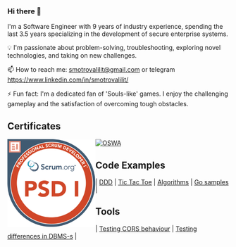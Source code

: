 ### Hi there 👋

<!--
**SmotrovaLilit/SmotrovaLilit** is a ✨ _special_ ✨ repository because its `README.md` (this file) appears on your GitHub profile.

Here are some ideas to get you started:

- 🔭 I’m currently working on ...
- 🌱 I’m currently learning ...
- 👯 I’m looking to collaborate on ...
- 🤔 I’m looking for help with ...
- 💬 Ask me about ...
- 📫 How to reach me: ...
- 😄 Pronouns: ...
- ⚡ Fun fact: ...
-->

I'm a Software Engineer with 9 years of industry experience, spending the last 3.5 years specializing in the development of secure enterprise systems.

💡 I'm passionate about problem-solving, troubleshooting, exploring novel technologies, and taking on new challenges.

📫 How to reach me: [smotrovalilit@gmail.com](mailto:smotrovalilit@gmail.com) or telegram https://www.linkedin.com/in/smotrovalilit/

⚡ Fun fact: I'm a dedicated fan of 'Souls-like' games. I enjoy the challenging gameplay and the satisfaction of overcoming tough obstacles.
## Certificates
<a href="https://www.scrum.org/user/765177">
  <img align="left" width="200"  src="professional-scrum-developer-i-psd-i.png" alt="Professional Scrum Developer I" width="400" />
</a>
<a href="https://www.credential.net/7b6595a3-8baf-4225-b03c-f0c1df31db81">
  <img width="200" src="https://api.accredible.com/v1/frontend/credential_website_embed_image/badge/91471289" alt="OSWA" />
</a>

## Code Examples
 | [DDD](https://github.com/SmotrovaLilit/golang-reference-application) | 
  [Tic Tac Toe](https://github.com/SmotrovaLilit/tictactoe) | 
  [Algorithms](https://github.com/SmotrovaLilit/kata) |
  [Go samples](https://github.com/SmotrovaLilit/go-samples) |


## Tools
 | [Testing CORS behaviour](https://github.com/SmotrovaLilit/cors-sandbox) | 
  [Testing differences in DBMS-s](https://github.com/SmotrovaLilit/sql-sandbox) |



